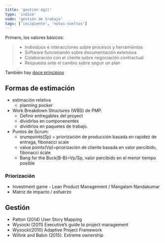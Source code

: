 ```yaml
---
title: 'gestión ágil'
type: 'índice'
node: 'gestión de trabajo'
tags: ['incipiente', 'notas-sueltas']
---
```


Primero, los valores básicos:

>- Individuos e interacciones sobre procesos y herramientas
>- Software funcionando sobre documentación extensiva
>- Colaboración con el cliente sobre negociación contractual
>- Respuesta ante el cambio sobre seguir un plan

También hay [doce principios](https://agilemanifesto.org/iso/es/principles.html)

## Formas de estimación
- estimación relativa
	- planning pocker
- Work Breakdown Structures (WBS) de PMP. 
	- Definir entregables del proyect
	- dividirlos en componenentes
	- dividirlos en paquetes de trabajo.
- Puntos de Scrum: 
	- srumpoints(Sp) = priorización de producción basada en rapidez de entrega, fibonacci scale
	- value points(Vp)=priorización de cliente basada en valor percibido, fibonacci scale
	- Bang for the Buck(B-B)=Vp/Sp, valor percibido en el menor tiempo posible

### Priorización

- Investment game - Lean Product Management / Mangalam Nandakumar
- Matriz de impacto / esfuerzo

## Gestión

- Patton (2014) User Story Mapping
- Wysocki (2011) Executive’s guide to project management
- Wysocki(2010) Adaptive Project Framework
- Willink and Babin (2015). Extreme ownership